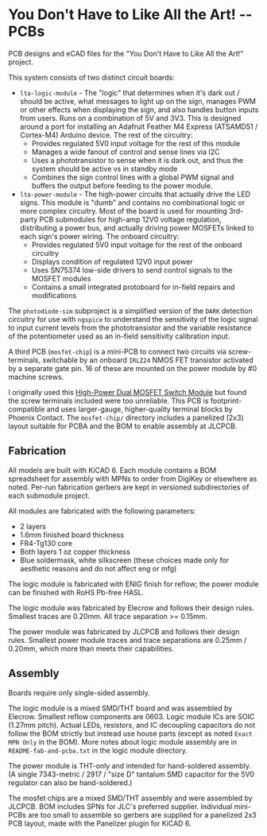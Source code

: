 
You Don't Have to Like All the Art! -- PCBs
===========================================

PCB designs and eCAD files for the "You Don't Have to Like All the Art!" project.

This system consists of two distinct circuit boards:

* `lta-logic-module` - The "logic" that determines when it's dark out / should be active, what
  messages to light up on the sign, manages PWM or other effects when displaying the sign, and
  also handles button inputs from users. Runs on a combination of 5V and 3V3. This is designed
  around a port for installing an Adafruit Feather M4 Express (ATSAMD51 / Cortex-M4) Arduino
  device. The rest of the circuitry:
  * Provides regulated 5V0 input voltage for the rest of this module
  * Manages a wide fanout of control and sense lines via I2C
  * Uses a phototransistor to sense when it is dark out, and thus the system should be active
    vs in standby mode
  * Combines the sign control lines with a global PWM signal and buffers the output before feeding
    to the power module.
* `lta-power-module` - The high-power circuits that actually drive the LED signs. This module is
  "dumb" and contains no combinational logic or more complex circuitry. Most of the board is used
  for mounting 3rd-party PCB submodules for high-amp 12V0 voltage regulation, distributing a
  power bus, and actually driving power MOSFETs linked to each sign's power wiring. The onboard
  circuitry:
  * Provides regulated 5V0 input voltage for the rest of the onboard circuitry
  * Displays condition of regulated 12V0 input power
  * Uses SN75374 low-side drivers to send control signals to the MOSFET modules
  * Contains a small integrated protoboard for in-field repairs and modifications

The `photodiode-sim` subproject is a simplified version of the `DARK` detection circuitry for use
with `ngspice` to understand the sensitivity of the logic signal to input current levels from the
phototransistor and the variable resistance of the potentiometer used as an in-field sensitivity
calibration input.

A third PCB (`mosfet-chip`) is a mini-PCB to connect two circuits via screw-terminals, switchable by
an onboard `IRLZ24` NMOS FET transistor activated by a separate gate pin. 16 of these are mounted on
the power module by #0 machine screws.

I originally used this
[High-Power Dual MOSFET Switch Module](https://protosupplies.com/product/high-power-dual-mosfet-switch-module/)
but found the screw terminals included were too unreliable. This PCB is footprint-compatible and
uses larger-gauge, higher-quality terminal blocks by Phoenix Contact. The `mosfet-chip/` directory
includes a panelized (2x3) layout suitable for PCBA and the BOM to enable assembly at JLCPCB.

Fabrication
-----------

All models are built with KiCAD 6. Each module contains a BOM spreadsheet for assembly with MPNs to
order from DigiKey or elsewhere as noted. Per-run fabrication gerbers are kept in versioned
subdirectories of each submodule project.

All modules are fabricated with the following parameters:

* 2 layers
* 1.6mm finished board thickness
* FR4-Tg130 core
* Both layers 1 oz copper thickness
* Blue soldermask, white silkscreen (these choices made only for aesthetic reasons and do not
  affect eng or mfg)

The logic module is fabricated with ENIG finish for reflow; the power module can be finished
with RoHS Pb-free HASL.

The logic module was fabricated by Elecrow and follows their design rules. Smallest
traces are 0.20mm. All trace separation >= 0.15mm.

The power module was fabricated by JLCPCB and follows their design rules. Smallest power module
traces and trace separations are 0.25mm / 0.20mm, which more than meets their capabilities.

Assembly
--------

Boards require only single-sided assembly.

The logic module is a mixed SMD/THT board and was assembled by Elecrow. Smallest reflow components
are 0603. Logic module ICs are SOIC (1.27mm pitch). Actual LEDs, resistors, and IC decoupling
capacitors do not follow the BOM strictly but instead use house parts (except as noted `Exact MPN
Only` in the BOM). More notes about logic module assembly are in `README-fab-and-pcba.txt` in
the logic module directory.

The power module is THT-only and intended for hand-soldered assembly. (A single 7343-metric / 2917
/ "size D" tantalum SMD capacitor for the 5V0 regulator can also be hand-soldered.)

The mosfet chips are a mixed SMD/THT assembly and were assembled by JLCPCB. BOM includes SPNs
for JLC's preferred supplier. Individual mini-PCBs are too small to assemble so gerbers are supplied
for a panelized 2x3 PCB layout, made with the Panelizer plugin for KiCAD 6.

